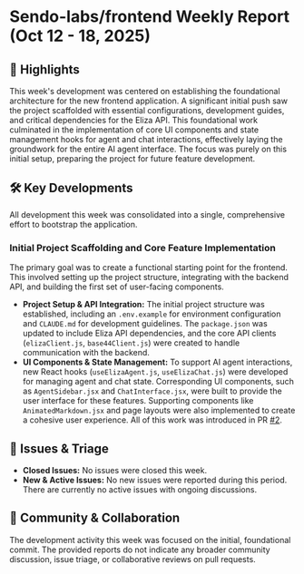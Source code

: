 # Sendo-labs/frontend Weekly Report (Oct 12 - 18, 2025)

## 🚀 Highlights
This week's development was centered on establishing the foundational architecture for the new frontend application. A significant initial push saw the project scaffolded with essential configurations, development guides, and critical dependencies for the Eliza API. This foundational work culminated in the implementation of core UI components and state management hooks for agent and chat interactions, effectively laying the groundwork for the entire AI agent interface. The focus was purely on this initial setup, preparing the project for future feature development.

## 🛠️ Key Developments
All development this week was consolidated into a single, comprehensive effort to bootstrap the application.

### **Initial Project Scaffolding and Core Feature Implementation**
The primary goal was to create a functional starting point for the frontend. This involved setting up the project structure, integrating with the backend API, and building the first set of user-facing components.

- **Project Setup & API Integration:** The initial project structure was established, including an `.env.example` for environment configuration and `CLAUDE.md` for development guidelines. The `package.json` was updated to include Eliza API dependencies, and the core API clients (`elizaClient.js`, `base44Client.js`) were created to handle communication with the backend.
- **UI Components & State Management:** To support AI agent interactions, new React hooks (`useElizaAgent.js`, `useElizaChat.js`) were developed for managing agent and chat state. Corresponding UI components, such as `AgentSidebar.jsx` and `ChatInterface.jsx`, were built to provide the user interface for these features. Supporting components like `AnimatedMarkdown.jsx` and page layouts were also implemented to create a cohesive user experience. All of this work was introduced in PR [#2](https://github.com/Sendo-labs/frontend/pull/2).

## 🐛 Issues & Triage
- **Closed Issues:** No issues were closed this week.
- **New & Active Issues:** No new issues were reported during this period. There are currently no active issues with ongoing discussions.

## 💬 Community & Collaboration
The development activity this week was focused on the initial, foundational commit. The provided reports do not indicate any broader community discussion, issue triage, or collaborative reviews on pull requests.